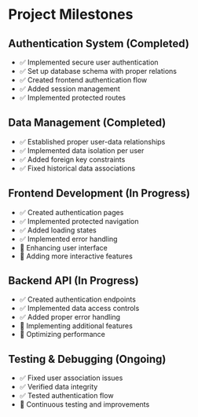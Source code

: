# Project Milestones

## Authentication System (Completed)
- ✅ Implemented secure user authentication
- ✅ Set up database schema with proper relations
- ✅ Created frontend authentication flow
- ✅ Added session management
- ✅ Implemented protected routes

## Data Management (Completed)
- ✅ Established proper user-data relationships
- ✅ Implemented data isolation per user
- ✅ Added foreign key constraints
- ✅ Fixed historical data associations

## Frontend Development (In Progress)
- ✅ Created authentication pages
- ✅ Implemented protected navigation
- ✅ Added loading states
- ✅ Implemented error handling
- 🔄 Enhancing user interface
- 🔄 Adding more interactive features

## Backend API (In Progress)
- ✅ Created authentication endpoints
- ✅ Implemented data access controls
- ✅ Added proper error handling
- 🔄 Implementing additional features
- 🔄 Optimizing performance

## Testing & Debugging (Ongoing)
- ✅ Fixed user association issues
- ✅ Verified data integrity
- ✅ Tested authentication flow
- 🔄 Continuous testing and improvements
